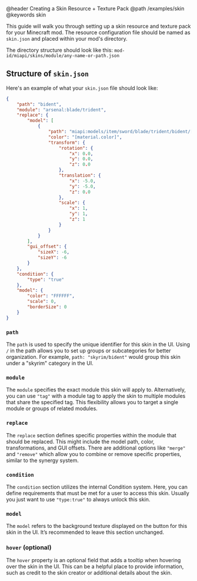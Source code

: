 @header Creating a Skin Resource + Texture Pack
@path /examples/skin
@keywords skin

This guide will walk you through setting up a skin resource and texture pack for your Minecraft mod. The resource configuration file should be named as `skin.json` and placed within your mod's directory.

The directory structure should look like this:
```mod-id/miapi/skins/module/any-name-or-path.json```


## Structure of `skin.json`

Here's an example of what your `skin.json` file should look like:

```json
{
    "path": "bident",
    "module": "arsenal:blade/trident",
    "replace": {
        "model": [
            {
                "path": "miapi:models/item/sword/blade/trident/bident/[material.texture].json",
                "color": "[material.color]",
                "transform": {
                    "rotation": {
                        "x": 0.0,
                        "y": 0.0,
                        "z": 0.0
                    },
                    "translation": {
                        "x": -5.0,
                        "y": -5.0,
                        "z": 0.0
                    },
                    "scale": {
                        "x": 1,
                        "y": 1,
                        "z": 1
                    }
                }
            }
        ],
        "gui_offset": {
            "sizeX": -6,
            "sizeY": -6
        }
    },
    "condition": {
        "type": "true"
    },
    "model": {
        "color": "FFFFFF",
        "scale": 0,
        "borderSize": 0
    }
}
```
### `path`

The `path` is used to specify the unique identifier for this skin in the UI. Using `/` in the path allows you to set up groups or subcategories for better organization. For example, `path: "skyrim/bident"` would group this skin under a "skyrim" category in the UI.
### `module`

The `module` specifies the exact module this skin will apply to. Alternatively, you can use `"tag"` with a module tag to apply the skin to multiple modules that share the specified tag. This flexibility allows you to target a single module or groups of related modules.
### `replace`

The `replace` section defines specific properties within the module that should be replaced. This might include the model path, color, transformations, and GUI offsets. There are additional options like `"merge"` and `"remove"` which allow you to combine or remove specific properties, similar to the synergy system.
### `condition`

The `condition` section utilizes the internal Condition system. Here, you can define requirements that must be met for a user to access this skin. Usually you just want to use `"type:true"` to always unlock this skin.

### `model`

The `model` refers to the background texture displayed on the button for this skin in the UI. It’s recommended to leave this section unchanged.
### `hover` (optional)

The `hover` property is an optional field that adds a tooltip when hovering over the skin in the UI. This can be a helpful place to provide information, such as credit to the skin creator or additional details about the skin.
